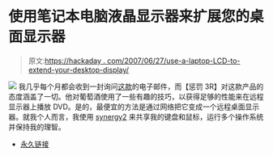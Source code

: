 # 使用笔记本电脑液晶显示器来扩展您的桌面显示器

> 原文:[https://hackaday . com/2007/06/27/use-a-laptop-LCD-to-extend-your-desktop-display/](https://hackaday.com/2007/06/27/use-a-laptop-lcd-to-extend-your-desktop-display/)

![](../Images/7605e2bda819501daa6edf75dc666739.png)
我几乎每个月都会收到一封询问[这款](http://www.instructables.com/id/EB07UWNF35J1NJF/)的电子邮件，而【惩罚 3R】对这款产品的态度涵盖了一切。他对葡萄酒使用了一些有趣的技巧，以获得足够的性能来在远程显示器上播放 DVD。是的，最便宜的方法是通过网络把它变成一个远程桌面显示器。就我个人而言，我使用 [synergy2](http://synergy2.sourceforge.net) 来共享我的键盘和鼠标，运行多个操作系统并保持我的理智。

*   [永久链接](http://www.instructables.com/id/EB07UWNF35J1NJF/)